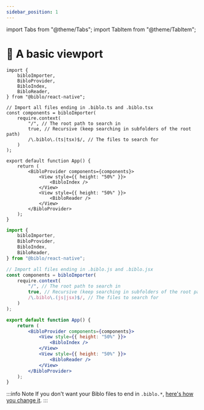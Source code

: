 ```yaml
---
sidebar_position: 1
---
```


import Tabs from "@theme/Tabs";
import TabItem from "@theme/TabItem";

# 🌱 A basic viewport

<Tabs groupId="language">
<TabItem value="ts" label="TypeScript" default>

```tsx
import {
    bibloImporter,
    BibloProvider,
    BibloIndex,
    BibloReader,
} from "@biblo/react-native";

// Import all files ending in .biblo.ts and .biblo.tsx
const components = bibloImporter(
    require.context(
        "/", // The root path to search in
        true, // Recursive (keep searching in subfolders of the root path)
        /\.biblo\.(ts|tsx)$/, // The files to search for
    )
);

export default function App() {
    return (
        <BibloProvider components={components}>
            <View style={{ height: "50%" }}>
                <BibloIndex />
            </View>
            <View style={{ height: "50%" }}>
                <BibloReader />
            </View>
        </BibloProvider>
    );
}
```

</TabItem>
<TabItem value="js" label="JavaScript">

```jsx
import {
    bibloImporter,
    BibloProvider,
    BibloIndex,
    BibloReader,
} from "@biblo/react-native";

// Import all files ending in .biblo.js and .biblo.jsx
const components = bibloImporter(
    require.context(
        "/", // The root path to search in
        true, // Recursive (keep searching in subfolders of the root path)
        /\.biblo\.(js|jsx)$/, // The files to search for
    )
);

export default function App() {
    return (
        <BibloProvider components={components}>
            <View style={{ height: "50%" }}>
                <BibloIndex />
            </View>
            <View style={{ height: "50%" }}>
                <BibloReader />
            </View>
        </BibloProvider>
    );
}
```

</TabItem>
</Tabs>

:::info Note
If you don't want your Biblo files to end in `.biblo.*`,
[here's how you change it](/docs/customization/biblo-file-extension/).
:::
